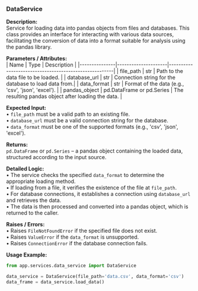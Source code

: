 ### DataService

**Description:**  
Service for loading data into pandas objects from files and databases. This class provides an interface for 
interacting with various data sources, facilitating the conversion of data into a format suitable for analysis 
using the pandas library.

**Parameters / Attributes:**  
| Name          | Type                | Description                                           |
|---------------|---------------------|-------------------------------------------------------|
| file_path     | str                  | Path to the data file to be loaded.                  |
| database_url  | str                  | Connection string for the database to load data from.|
| data_format   | str                  | Format of the data (e.g., 'csv', 'json', 'excel').  |
| pandas_object  | pd.DataFrame or pd.Series | The resulting pandas object after loading the data. |

**Expected Input:**  
• `file_path` must be a valid path to an existing file.  
• `database_url` must be a valid connection string for the database.  
• `data_format` must be one of the supported formats (e.g., 'csv', 'json', 'excel').  

**Returns:**  
`pd.DataFrame` or `pd.Series` – a pandas object containing the loaded data, structured according to the 
input source.

**Detailed Logic:**  
• The service checks the specified `data_format` to determine the appropriate loading method.  
• If loading from a file, it verifies the existence of the file at `file_path`.  
• For database connections, it establishes a connection using `database_url` and retrieves the data.  
• The data is then processed and converted into a pandas object, which is returned to the caller.

**Raises / Errors:**  
• Raises `FileNotFoundError` if the specified file does not exist.  
• Raises `ValueError` if the `data_format` is unsupported.  
• Raises `ConnectionError` if the database connection fails.

**Usage Example:**  
```python
from app.services.data_service import DataService

data_service = DataService(file_path='data.csv', data_format='csv')
data_frame = data_service.load_data()
```